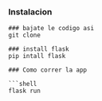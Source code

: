 
### Instalacion 
```shell
### bajate le codigo asi 
git clone 

### install flask 
pip intall flask

### Como correr la app

```shell
flask run 
```